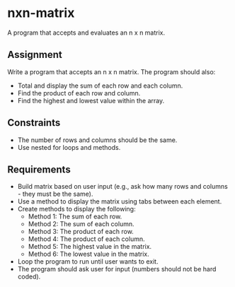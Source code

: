 # nxn-matrix
A program that accepts and evaluates an n x n matrix.

## Assignment
Write a program that accepts an n x n matrix.
The program should also:
- Total and display the sum of each row and each column.
- Find the product of each row and column.
- Find the highest and lowest value within the array.

## Constraints
- The number of rows and columns should be the same.
- Use nested for loops and methods.

## Requirements
- Build matrix based on user input (e.g., ask how many rows and columns - they must be the same).
- Use a method to display the matrix using tabs between each element.
- Create methods to display the following:
  - Method 1: The sum of each row.
  - Method 2: The sum of each column.
  - Method 3: The product of each row.
  - Method 4: The product of each column.
  - Method 5: The highest value in the matrix.
  - Method 6: The lowest value in the matrix.
- Loop the program to run until user wants to exit.
- The program should ask user for input (numbers should not be hard coded).
